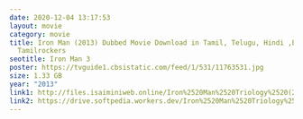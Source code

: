 ```yaml
---
date: 2020-12-04 13:17:53
layout: movie
category: movie
title: Iron Man (2013) Dubbed Movie Download in Tamil, Telugu, Hindi ,English HD
  Tamilrockers
seotitle: Iron Man 3
poster: https://tvguide1.cbsistatic.com/feed/1/531/11763531.jpg
size: 1.33 GB
year: "2013"
link1: http://files.isaiminiweb.online/Iron%2520Man%2520Triology%2520(2008%2520to%25202013)/(Telegram%2520%40isaiminidownload)%2520-%2520%2520Iron%2520Man%25203%2520(2013)%5B720p%2520-%2520BDRip%2520-%2520%5BTamil%2520Telugu%2520Hindi%2520Eng%5D?rootId=0AN9zhQ1hps-9Uk9PVA
link2: https://drive.softpedia.workers.dev/Iron%2520Man%2520Triology%2520(2008%2520to%25202013)/(Telegram%2520%40isaiminidownload)%2520-%2520%2520Iron%2520Man%25203%2520(2013)%5B720p%2520-%2520BDRip%2520-%2520%5BTamil%2520Telugu%2520Hindi%2520Eng%5D?rootId=0AN9zhQ1hps-9Uk9PVA
---
```

